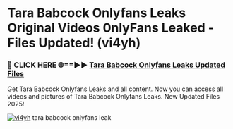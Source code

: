 # Tara Babcock Onlyfans Leaks Original Videos 0nlyFans Leaked - Files Updated! (vi4yh)

<h3>🔴 CLICK HERE 🌐==►► <a href="https://tinyurl.com/x26r9saj" rel="nofollow">Tara Babcock Onlyfans Leaks Updated Files</a></h3>

Get Tara Babcock Onlyfans Leaks and all content. Now you can access all videos and pictures of Tara Babcock Onlyfans Leaks. New Updated Files 2025!

[![vi4yh](https://i.imgur.com/LkgZPqh.gif)](https://tinyurl.com/x26r9saj)
tara babcock onlyfans leak